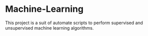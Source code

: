 # Machine-Learning
This project is a suit of automate scripts to perform supervised and unsupervised machine learning algorithms.
